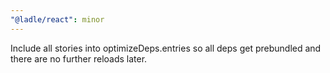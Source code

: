 ```yaml
---
"@ladle/react": minor
---
```


Include all stories into optimizeDeps.entries so all deps get prebundled and there are no further reloads later.
